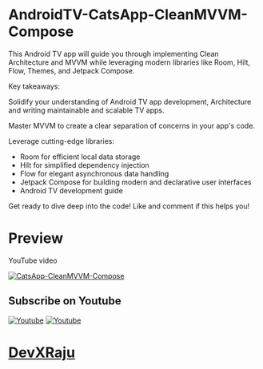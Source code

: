 # AndroidTV-CatsApp-CleanMVVM-Compose
This Android TV app will guide you through implementing Clean Architecture and MVVM while leveraging modern libraries like Room, Hilt, Flow, Themes, and Jetpack Compose.

Key takeaways:

Solidify your understanding of Android TV app development, Architecture and  writing maintainable and scalable TV apps.

Master MVVM to create a clear separation of concerns in your app's code.

Leverage cutting-edge libraries:
- Room for efficient local data storage
- Hilt for simplified dependency injection
- Flow for elegant asynchronous data handling
- Jetpack Compose for building modern and declarative user interfaces
- Android TV development guide

Get ready to dive deep into the code! Like and comment if this helps you!
# Preview
YouTube video

[![CatsApp-CleanMVVM-Compose](https://i.postimg.cc/bY4yg4gH/Screenshot-2024-08-07-at-12-11-58-AM.png)](https://www.youtube.com/watch?v=8Si4lu59z64)

## Subscribe on Youtube
<a href="https://www.youtube.com/@devxraju?sub_confirmation=1" target="_blank"><img src="https://img.shields.io/badge/Youtube-FF0000?style=for-the-badge&logo=youtube&logoColor=white" alt="Youtube"></a>
<a href="https://www.youtube.com/@devxraju?sub_confirmation=1" target="_blank"><img src="https://img.shields.io/youtube/channel/subscribers/UC_RvrCPBAz1iMbcGqK70nRA?style=for-the-badge&logo=youtube&logoColor=white" alt="Youtube"></a>
# [DevXRaju](https://www.youtube.com/@devxraju?sub_confirmation=1)
